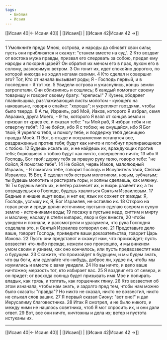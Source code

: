 ```yaml
---
tags:
  - Библия
  - Исаия
---
```

[[Исаия 40|← Исаия 40]] | [[Исаия]] | [[Исаия 42|Исаия 42 →]]

---
1 Умолкните предо Мною, острова, и народы да обновят свои силы; пусть они приблизятся и скажут: "станем вместе на суд".
2 Кто воздвиг от востока мужа правды, призвал его следовать за собою, предал ему народы и покорил царей? Он обратил их мечом его в прах, луком его в солому, разносимую ветром.
3 Он гонит их, идет спокойно дорогою, по которой никогда не ходил ногами своими.
4 Кто сделал и совершил это? Тот, Кто от начала вызывает роды; Я - Господь первый, и в последних - Я тот же.
5 Увидели острова и ужаснулись, концы земли затрепетали. Они сблизились и сошлись;
6 каждый помогает своему товарищу и говорит своему брату: "крепись!"
7 Кузнец ободряет плавильщика, разглаживающий листы молотом - кующего на наковальне, говоря о спайке: "хороша"; и укрепляет гвоздями, чтобы было твердо.
8 А ты, Израиль, раб Мой, Иаков, которого Я избрал, семя Авраама, друга Моего, -
9 ты, которого Я взял от концов земли и призвал от краев ее, и сказал тебе: "ты Мой раб, Я избрал тебя и не отвергну тебя":
10 не бойся, ибо Я с тобою; не смущайся, ибо Я Бог твой; Я укреплю тебя, и помогу тебе, и поддержу тебя десницею правды Моей.
11 Вот, в стыде и посрамлении останутся все, раздраженные против тебя; будут как ничто и погибнут препирающиеся с тобою.
12 Будешь искать их, и не найдешь их, враждующих против тебя; борющиеся с тобою будут как ничто, совершенно ничто;
13 ибо Я Господь, Бог твой; держу тебя за правую руку твою, говорю тебе: "не бойся, Я помогаю тебе".
14 Не бойся, червь Иаков, малолюдный Израиль, - Я помогаю тебе, говорит Господь и Искупитель твой, Святый Израилев.
15 Вот, Я сделал тебя острым молотилом, новым, зубчатым; ты будешь молотить и растирать горы, и холмы сделаешь, как мякину.
16 Ты будешь веять их, и ветер разнесет их, и вихрь развеет их; а ты возрадуешься о Господе, будешь хвалиться Святым Израилевым.
17 Бедные и нищие ищут воды, и нет ее; язык их сохнет от жажды: Я, Господь, услышу их, Я, Бог Израилев, не оставлю их.
18 Открою на горах реки и среди долин источники; пустыню сделаю озером и сухую землю - источниками воды;
19 посажу в пустыне кедр, ситтим и мирту и маслину; насажу в степи кипарис, явор и бук вместе,
20 чтобы увидели и познали, и рассмотрели и уразумели, что рука Господня соделала это, и Святый Израилев сотворил сие.
21 Представьте дело ваше, говорит Господь; приведите ваши доказательства, говорит Царь Иакова.
22 Пусть они представят и скажут нам, что произойдет; пусть возвестят что-либо прежде, нежели оно произошло, и мы вникнем умом своим и узнаем, как оно кончилось, или пусть предвозвестят нам о будущем.
23 Скажите, что произойдет в будущем, и мы будем знать, что вы боги, или сделайте что-нибудь, доброе ли, худое ли, чтобы мы изумились и вместе с вами увидели.
24 Но вы ничто, и дело ваше ничтожно; мерзость тот, кто избирает вас.
25 Я воздвиг его от севера, и он придет; от восхода солнца будет призывать имя Мое и попирать владык, как грязь, и топтать, как горшечник глину.
26 Кто возвестил об этом изначала, чтобы нам знать, и задолго пред тем, чтобы нам можно было сказать: "правда"? Но никто не сказал, никто не возвестил, никто не слыхал слов ваших.
27 Я первый сказал Сиону: "вот оно!" и дал Иерусалиму благовестника.
28 Итак Я смотрел, и не было никого, и между ними не нашлось советника, чтоб Я мог спросить их, и они дали ответ.
29 Вот, все они ничто, ничтожны и дела их; ветер и пустота истуканы их.

---
[[Исаия 40|← Исаия 40]] | [[Исаия]] | [[Исаия 42|Исаия 42 →]]